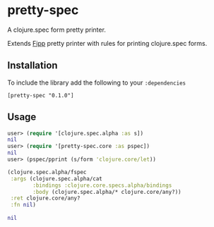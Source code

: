 # pretty-spec

A clojure.spec form pretty printer.

Extends [Fipp](https://github.com/brandonbloom/fipp) pretty printer with rules for printing
clojure.spec forms.

Installation
------------
To include the library add the following to your `:dependencies`

    [pretty-spec "0.1.0"]
    
Usage
-----

```clojure
user> (require '[clojure.spec.alpha :as s])
nil
user> (require '[pretty-spec.core :as pspec])
nil
user> (pspec/pprint (s/form 'clojure.core/let))

(clojure.spec.alpha/fspec
 :args (clojure.spec.alpha/cat
        :bindings :clojure.core.specs.alpha/bindings
        :body (clojure.spec.alpha/* clojure.core/any?))
 :ret clojure.core/any?
 :fn nil)
 
nil
```
